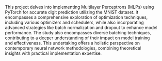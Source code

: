 This project delves into implementing Multilayer Perceptrons (MLPs) using PyTorch for accurate digit prediction utilizing the MNIST dataset. It encompasses a comprehensive exploration of optimization techniques, including various optimizers and schedulers, while also incorporating advanced strategies like batch normalization and dropout to enhance model performance. The study also encompasses diverse batching techniques, contributing to a deeper understanding of their impact on model training and effectiveness. This undertaking offers a holistic perspective on contemporary neural network methodologies, combining theoretical insights with practical implementation expertise.